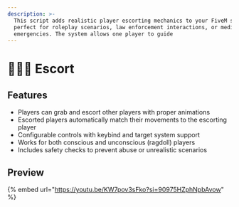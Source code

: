 ```yaml
---
description: >-
  This script adds realistic player escorting mechanics to your FiveM server,
  perfect for roleplay scenarios, law enforcement interactions, or medical
  emergencies. The system allows one player to guide
---
```


# 🧑‍🤝‍🧑 Escort

## **Features**

* Players can grab and escort other players with proper animations
* Escorted players automatically match their movements to the escorting player
* Configurable controls with keybind and target system support
* Works for both conscious and unconscious (ragdoll) players
* Includes safety checks to prevent abuse or unrealistic scenarios

## **Preview**

{% embed url="https://youtu.be/KW7pov3sFko?si=90975HZphNpbAvow" %}
